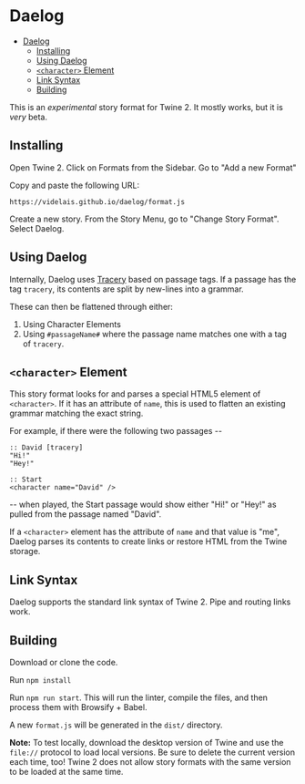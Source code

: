 # Daelog

- [Daelog](#daelog)
  - [Installing](#installing)
  - [Using Daelog](#using-daelog)
  - [`<character>` Element](#character-element)
  - [Link Syntax](#link-syntax)
  - [Building](#building)

This is an *experimental* story format for Twine 2. It mostly works, but it is *very* beta.

## Installing

Open Twine 2. Click on Formats from the Sidebar. Go to "Add a new Format"

Copy and paste the following URL:

`https://videlais.github.io/daelog/format.js`

Create a new story. From the Story Menu, go to "Change Story Format". Select Daelog.

## Using Daelog

Internally, Daelog uses [Tracery](https://www.tracery.io/) based on passage tags. If a passage has the tag `tracery`, its contents are split by new-lines into a grammar.

These can then be flattened through either:

1) Using Character Elements
2) Using `#passageName#` where the passage name matches one with a tag of `tracery`.

## `<character>` Element

This story format looks for and parses a special HTML5 element of `<character>`. If it has an attribute of `name`, this is used to flatten an existing grammar matching the exact string.

For example, if there were the following two passages --

```twee
:: David [tracery]
"Hi!"
"Hey!"

:: Start
<character name="David" />
```

-- when played, the Start passage would show either "Hi!" or "Hey!" as pulled from the passage named "David".

If a `<character>` element has the attribute of `name` and that value is "me", Daelog parses its contents to create links or restore HTML from the Twine storage.

## Link Syntax

Daelog supports the standard link syntax of Twine 2. Pipe and routing links work.

## Building

Download or clone the code.

Run `npm install`

Run `npm run start`. This will run the linter, compile the files, and then process them with Browsify + Babel.

A new `format.js` will be generated in the `dist/` directory.

**Note:** To test locally, download the desktop version of Twine and use the `file://` protocol to load local versions. Be sure to delete the current version each time, too! Twine 2 does not allow story formats with the same version to be loaded at the same time.
